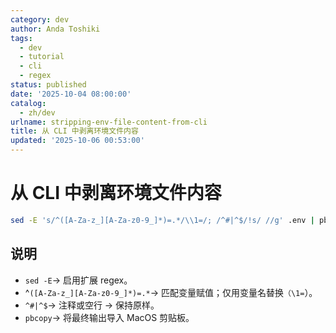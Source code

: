 ```yaml
---
category: dev
author: Anda Toshiki
tags:
  - dev
  - tutorial
  - cli
  - regex
status: published
date: '2025-10-04 08:00:00'
catalog:
  - zh/dev
urlname: stripping-env-file-content-from-cli
title: 从 CLI 中剥离环境文件内容
updated: '2025-10-06 00:53:00'
---
```


# 从 CLI 中剥离环境文件内容

```bash
sed -E 's/^([A-Za-z_][A-Za-z0-9_]*)=.*/\\1=/; /^#|^$/!s/ //g' .env | pbcopy
```

## 说明

- `sed -E`→ 启用扩展 regex。
- ^`([A-Za-z_][A-Za-z0-9_]*)=.*`→ 匹配变量赋值；仅用变量名替换`（\1=`）。
- `^#|^$`→ 注释或空行 → 保持原样。
- `pbcopy`→ 将最终输出导入 MacOS 剪贴板。
